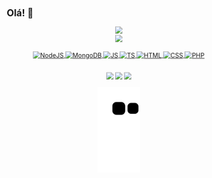 ## Olá! 👋
<div align="center">
  <a href="https://github.com/AT2teixeira">
  <img height="180em" src="https://github-stats-alpha.vercel.app/api?username=AT2Teixeira&cc=36393f&tc=4fabfc&ic=4fabfc&bc=000"/>
</div>
<div align="center">
  <a href="https://github.com/AT2teixeira">
  <img height="180em" src="https://github-readme-streak-stats.herokuapp.com?user=AT2Teixeira&theme=dark&hide_border=true&mode=weekly&background=36393F&currStreakNum=4FABFC&sideNums=4FABFC&fire=4F7DFC&currStreakLabel=5ABBFF&stroke=9098A8&ring=4F7DFC&sideLabels=5ABBFF&dates=9098A8)](https://git.io/streak-stats"/>
</div>
<div align="center" style="display: inline_block"><br>
  <img align="center" alt="NodeJS" height="30" width="40" src="https://cdn.jsdelivr.net/gh/devicons/devicon/icons/nodejs/nodejs-original.svg">
  <img align="center" alt="MongoDB" height="30" width="40" src="https://cdn.jsdelivr.net/gh/devicons/devicon/icons/mongodb/mongodb-original.svg">
  <img align="center" alt="JS" height="30" width="40" src="https://cdn.jsdelivr.net/gh/devicons/devicon/icons/javascript/javascript-original.svg">
  <img align="center" alt="TS" height="30" width="40" src="https://cdn.jsdelivr.net/gh/devicons/devicon/icons/typescript/typescript-original.svg">
  <img align="center" alt="HTML" height="30" width="40" src="https://cdn.jsdelivr.net/gh/devicons/devicon/icons/html5/html5-original.svg">
  <img align="center" alt="CSS" height="30" width="40" src="https://cdn.jsdelivr.net/gh/devicons/devicon/icons/css3/css3-original.svg">
  <img align="center" alt="PHP" height="30" width="40" src="https://cdn.jsdelivr.net/gh/devicons/devicon/icons/php/php-original.svg">
</div>
  
  ##
 
<div align="center"> 
  <a href = "https://at2.discloud.app"><img src="https://img.shields.io/badge/Website-4fabfc?style=for-the-badge&logo=SitePoint&logoColor=white" target="_blank"></a>
  <a href="https://www.youtube.com/channel/UCKGhTJRbm27UK1ueZUqjRpw" target="_blank"><img src="https://img.shields.io/badge/YouTube-FF0000?style=for-the-badge&logo=youtube&logoColor=white" target="_blank"></a>
 	<a href="https://www.twitch.tv/at2teixeira" target="_blank"><img src="https://img.shields.io/badge/Twitch-9146FF?style=for-the-badge&logo=twitch&logoColor=white" target="_blank"></a>
 
  ![Snake animation](https://github.com/AT2teixeira/AT2teixeira/blob/output/github-contribution-grid-snake.svg)
</div>
